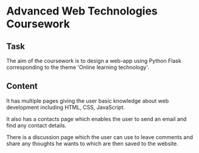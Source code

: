 # Advanced Web Technologies Coursework

## Task
The aim of the coursework is to design a web-app using Python Flask corresponding to the theme 'Online learning technology'.

## Content
It has multiple pages giving the user basic knowledge about web development including HTML, CSS, JavaScript. 

It also has a contacts page which enables the user to send an email and find any contact details.

There is a discussion page which the user can use to leave comments and share any thoughts he wants to which are then saved to the website.
